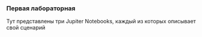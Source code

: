 ### Первая лабораторная
Тут представлены три Jupiter Notebooks, каждый из которых описывает свой сценарий

